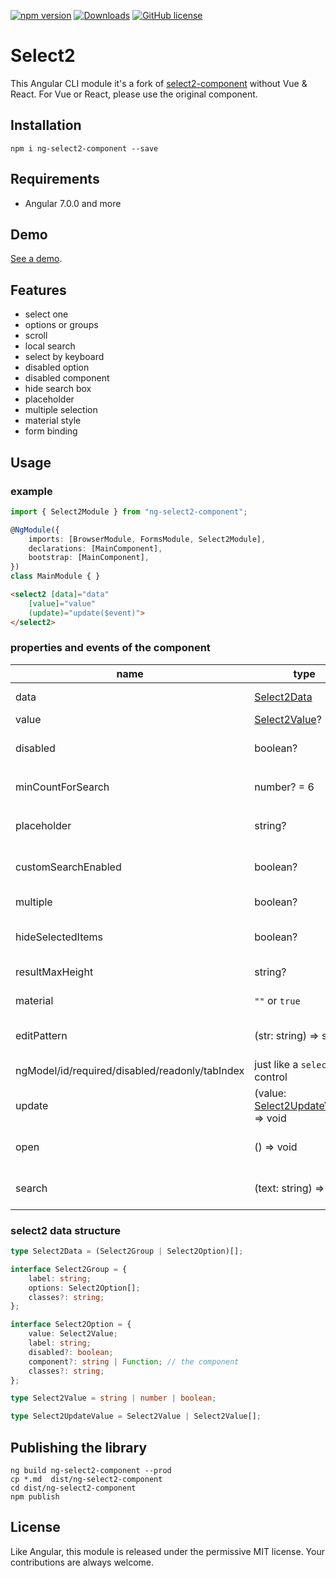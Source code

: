 [![npm version](https://badge.fury.io/js/ng-select2-component.svg)](https://badge.fury.io/js/ng-select2-component) [![Downloads](https://img.shields.io/npm/dm/ng-select2-component.svg)](https://www.npmjs.com/package/ng-select2-component) [![GitHub license](https://img.shields.io/badge/license-MIT-blue.svg)](https://raw.githubusercontent.com/Harvest-Dev/ng-select2/master/LICENSE.md)

# Select2

This Angular CLI module it's a fork of [select2-component](https://github.com/plantain-00/select2-component) without Vue & React. For  Vue or React, please use the original component.

## Installation

```
npm i ng-select2-component --save
```

## Requirements

- Angular 7.0.0 and more

## Demo

[See a demo](https://harvest-dev.github.io/ng-select2/dist/ng-select2/).

## Features

+ select one
+ options or groups
+ scroll
+ local search
+ select by keyboard
+ disabled option
+ disabled component
+ hide search box
+ placeholder
+ multiple selection
+ material style
+ form binding

## Usage

### example

```ts
import { Select2Module } from "ng-select2-component";

@NgModule({
    imports: [BrowserModule, FormsModule, Select2Module],
    declarations: [MainComponent],
    bootstrap: [MainComponent],
})
class MainModule { }
```

```html
<select2 [data]="data"
    [value]="value"
    (update)="update($event)">
</select2>
```
### properties and events of the component

name | type | description
--- | --- | ---
data | [Select2Data](#select2-data-structure) | the data of the select2
value | [Select2Value](#select2-data-structure)? | initial value
disabled | boolean? | whether the component is disabled
minCountForSearch | number? = 6 | hide search box if `options.length < minCountForSearch`
placeholder | string? | the placeholder string if nothing selected
customSearchEnabled | boolean? | will trigger `search` event, and disable inside filter
multiple | boolean? | select multiple options
hideSelectedItems | boolean? |  for `multiple`, remove selected values
resultMaxHeight | string? | change the height size of results
material | `""` or `true` | enable material style
editPattern | (str: string) => string | use it for change the pattern of the filter search
ngModel/id/required/disabled/readonly/tabIndex | just like a `select` control | 
update | (value: [Select2UpdateValue](#select2-data-structure)) => void | triggered when user select an option
open | () => void | triggered when user open the options
search | (text: string) => void | triggered when search text changed

### select2 data structure

```ts
type Select2Data = (Select2Group | Select2Option)[];

interface Select2Group = {
    label: string;
    options: Select2Option[];
    classes?: string;
};

interface Select2Option = {
    value: Select2Value;
    label: string;
    disabled?: boolean;
    component?: string | Function; // the component
    classes?: string;
};

type Select2Value = string | number | boolean;

type Select2UpdateValue = Select2Value | Select2Value[];
```

## Publishing the library

```
ng build ng-select2-component --prod
cp *.md  dist/ng-select2-component
cd dist/ng-select2-component
npm publish
```

## License

Like Angular, this module is released under the permissive MIT license. Your contributions are always welcome.

